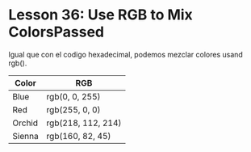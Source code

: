 # Lesson 36: Use RGB to Mix ColorsPassed

Igual que con el codigo hexadecimal, podemos mezclar colores usand rgb().


| Color	| RGB |
|-------|-----|
| Blue | rgb(0, 0, 255) |
| Red | rgb(255, 0, 0) |
| Orchid | rgb(218, 112, 214) |
| Sienna | rgb(160, 82, 45) |


